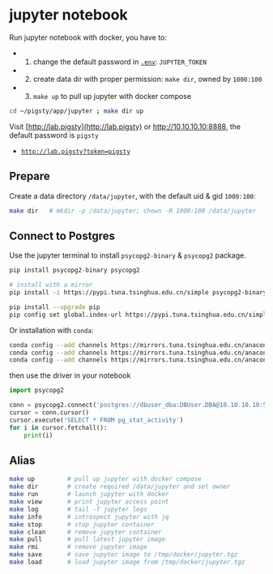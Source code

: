 # jupyter notebook

Run jupyter notebook with docker, you have to:

- 1. change the default password in [`.env`](.env): `JUPYTER_TOKEN`
- 2. create data dir with proper permission: `make dir`, owned by `1000:100` 
- 3. `make up` to pull up jupyter with docker compose 


```bash
cd ~/pigsty/app/jupyter ; make dir up
```

Visit [http://lab.pigsty](http://lab.pigsty) or http://10.10.10.10:8888, the default password is `pigsty`

- [`http://lab.pigsty?token=pigsty`](http://lab.pigsty?token=pigsty)



## Prepare

Create a data directory `/data/jupyter`, with the default uid & gid `1000:100`:

```bash
make dir   # mkdir -p /data/jupyter; chown -R 1000:100 /data/jupyter
```


## Connect to Postgres

Use the jupyter terminal to install `psycopg2-binary` & `psycopg2` package.

```bash
pip install psycopg2-binary psycopg2

# install with a mirror
pip install -i https://pypi.tuna.tsinghua.edu.cn/simple psycopg2-binary psycopg2

pip install --upgrade pip
pip config set global.index-url https://pypi.tuna.tsinghua.edu.cn/simple
```

Or installation with `conda`:

```bash
conda config --add channels https://mirrors.tuna.tsinghua.edu.cn/anaconda/pkgs/free/
conda config --add channels https://mirrors.tuna.tsinghua.edu.cn/anaconda/pkgs/main/
conda config --add channels https://mirrors.tuna.tsinghua.edu.cn/anaconda/cloud/conda-forge/
```

then use the driver in your notebook

```python
import psycopg2

conn = psycopg2.connect('postgres://dbuser_dba:DBUser.DBA@10.10.10.10:5432/meta')
cursor = conn.cursor()
cursor.execute('SELECT * FROM pg_stat_activity')
for i in cursor.fetchall():
    print(i)
```




## Alias

```bash
make up         # pull up jupyter with docker compose
make dir        # create required /data/jupyter and set owner
make run        # launch jupyter with docker
make view       # print jupyter access point
make log        # tail -f jupyter logs
make info       # introspect jupyter with jq
make stop       # stop jupyter container
make clean      # remove jupyter container
make pull       # pull latest jupyter image
make rmi        # remove jupyter image
make save       # save jupyter image to /tmp/docker/jupyter.tgz
make load       # load jupyter image from /tmp/docker/jupyter.tgz
```
